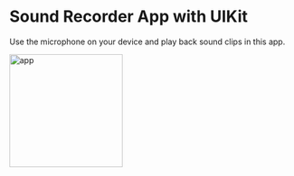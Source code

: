 # Sound Recorder App with UIKit

Use the microphone on your device and play back sound clips in this app.


<img src="https://user-images.githubusercontent.com/107633826/235402333-5e672919-36ab-46e7-8873-fd5142538eae.png" alt="app" width="200">
